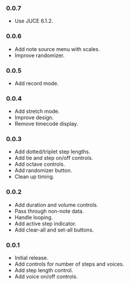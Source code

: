 ### 0.0.7

* Use JUCE 6.1.2.

### 0.0.6

* Add note source menu with scales.
* Improve randomizer.

### 0.0.5

* Add record mode.

### 0.0.4

* Add stretch mode.
* Improve design.
* Remove timecode display.

### 0.0.3

* Add dotted/triplet step lengths.
* Add tie and step on/off controls.
* Add octave controls.
* Add randomizer button.
* Clean up timing.

### 0.0.2

* Add duration and volume controls.
* Pass through non-note data.
* Handle looping.
* Add active step indicator.
* Add clear-all and set-all buttons.

### 0.0.1

* Initial release.
* Add controls for number of steps and voices.
* Add step length control.
* Add voice on/off controls.
